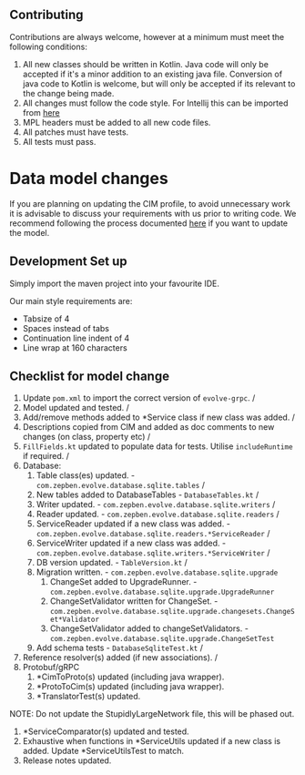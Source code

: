 ## Contributing ##

Contributions are always welcome, however at a minimum must meet the following conditions:

1. All new classes should be written in Kotlin. Java code will only be accepted if it's a minor addition to an existing
   java file. Conversion of java code to Kotlin is welcome, but will only be accepted if its relevant to the change being made.
1. All changes must follow the code style. For Intellij this can be imported from [here](TODO)
1. MPL headers must be added to all new code files.
1. All patches must have tests.
1. All tests must pass.

# Data model changes #

If you are planning on updating the CIM profile, to avoid unnecessary work it is advisable to discuss your requirements
with us prior to writing code. We recommend following the process documented [here](TODO) if you want to update the model.

## Development Set up ##

Simply import the maven project into your favourite IDE.

Our main style requirements are:
- Tabsize of 4
- Spaces instead of tabs
- Continuation line indent of 4
- Line wrap at 160 characters

## Checklist for model change ##

1. Update `pom.xml` to import the correct version of `evolve-grpc`. /
1. Model updated and tested. /
1. Add/remove methods added to *Service class if new class was added. /
1. Descriptions copied from CIM and added as doc comments to new changes (on class, property etc) /
1. `FillFields.kt` updated to populate data for tests. Utilise `includeRuntime` if required. /
1. Database:
    1. Table class(es) updated. - `com.zepben.evolve.database.sqlite.tables` /
    1. New tables added to DatabaseTables - `DatabaseTables.kt` /
    1. Writer updated. - `com.zepben.evolve.database.sqlite.writers` /
    1. Reader updated. - `com.zepben.evolve.database.sqlite.readers` /
    1. ServiceReader updated if a new class was added. - `com.zepben.evolve.database.sqlite.readers.*ServiceReader` /
    1. ServiceWriter updated if a new class was added. - `com.zepben.evolve.database.sqlite.writers.*ServiceWriter` /
    1. DB version updated. - `TableVersion.kt` /
    1. Migration written. - `com.zepben.evolve.database.sqlite.upgrade`
        1. ChangeSet added to UpgradeRunner. - `com.zepben.evolve.database.sqlite.upgrade.UpgradeRunner`
        1. ChangeSetValidator written for ChangeSet. - `com.zepben.evolve.database.sqlite.upgrade.changesets.ChangeSet*Validator`
        1. ChangeSetValidator added to changeSetValidators. - `com.zepben.evolve.database.sqlite.upgrade.ChangeSetTest`
    1. Add schema tests - `DatabaseSqliteTest.kt` /
1. Reference resolver(s) added (if new associations). /
1. Protobuf/gRPC
    1. *CimToProto(s) updated (including java wrapper).
    1. *ProtoToCim(s) updated (including java wrapper).
    1. *TranslatorTest(s) updated.

NOTE: Do not update the StupidlyLargeNetwork file, this will be phased out.

1. *ServiceComparator(s) updated and tested.
1. Exhaustive when functions in *ServiceUtils updated if a new class is added. Update *ServiceUtilsTest to match.
1. Release notes updated.
